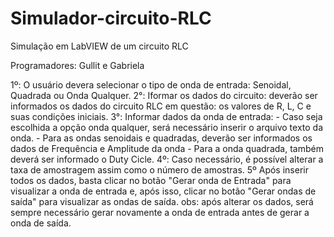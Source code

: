 # Simulador-circuito-RLC
Simulação em LabVIEW de um circuito RLC

Programadores: Gullit e Gabriela

1º: O usuário devera selecionar o tipo de onda de entrada: Senoidal, Quadrada ou Onda Qualquer.
2°: Iformar os dados do circuito: deverão ser informados os dados do circuito RLC em questão: os valores de R, L, C e suas condições iniciais.
3°: Informar dados da onda de entrada:
    - Caso seja escolhida a opção onda qualquer, será necessário inserir o arquivo texto da onda.
    - Para as ondas senoidais e quadradas, deverão ser informados os dados de Frequência e Amplitude da onda
    - Para a onda quadrada, também deverá ser informado o Duty Cicle.
4º: Caso necessário, é possível alterar a taxa de amostragem assim como o número de amostras.
5º Após inserir todos os dados, basta clicar no botão "Gerar onda de Entrada" para visualizar a onda de entrada e, após isso, clicar no botão "Gerar ondas de saída" para visualizar as ondas de saída.
obs: após alterar os dados, será sempre necessário gerar novamente a onda de entrada antes de gerar a onda de saída.
